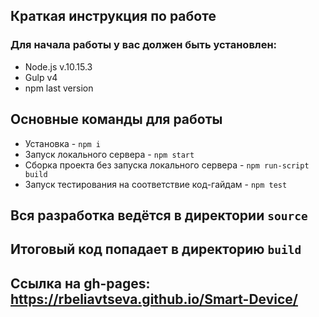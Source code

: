 ## Краткая инструкция по работе
### Для начала работы у вас должен быть установлен:
* Node.js v.10.15.3
* Gulp v4
* npm last version
## Основные команды для работы
* Установка - `npm i`
* Запуск локального сервера - `npm start`
* Сборка проекта без запуска локального сервера - `npm run-script build`
* Запуск тестирования на соответствие код-гайдам - `npm test`

## Вся разработка ведётся в директории `source`
## Итоговый код попадает в директорию `build`

## Ссылка на gh-pages: https://rbeliavtseva.github.io/Smart-Device/
